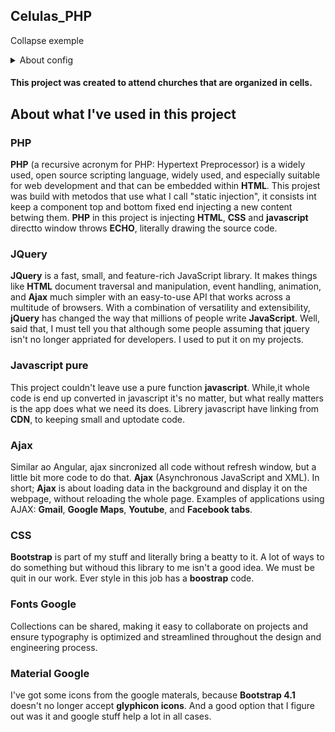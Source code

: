## Celulas_PHP
Collapse exemple
<details><summary markdown="span">About config</summary>
`project version: 1.0.1`  &nbsp; &nbsp;   `hypertext Markup Language: HTML5` &nbsp; &nbsp; 
`jquery: 3.4.1`  &nbsp; &nbsp; &nbsp;    `popper: js@1.16.0`  &nbsp; &nbsp;     `boostrap: 4.4.1`
</details>


#### This project was created to attend churches that are organized in cells.

## About what I've used in this project

### PHP

**PHP** (a recursive acronym for PHP: Hypertext Preprocessor) is a widely used, open source scripting language,
widely used, and especially suitable for web development and that can be embedded within **HTML**.
This projest was build with metodos that use what I call "static injection", it consists int keep a component 
top and bottom fixed end injecting a new content betwing them. **PHP** in this project is injecting  **HTML**, **CSS** and **javascript** directto window throws **ECHO**, literally drawing the source code.

### JQuery

**JQuery** is a fast, small, and feature-rich JavaScript library. It makes things like **HTML** document traversal and 
manipulation, event handling, animation, and **Ajax** much simpler with an easy-to-use API that works across a 
multitude of browsers. With a combination of versatility and extensibility, **jQuery** has changed the way that 
millions of people write **JavaScript**. Well, said that, I must tell you that although some people assuming that 
jquery isn't no longer appriated for developers. I used to put it on my projects.

### Javascript pure

This project couldn't leave use a pure function **javascript**. While,it whole code is end up converted in javascript 
it's no matter, but what really matters is the app does what we need its does. Librery javascript have linking 
from **CDN**, to keeping small and uptodate code.  


### Ajax

Similar ao Angular, ajax sincronized all code without refresh window, but a little bit more code to do that.
**Ajax** (Asynchronous JavaScript and XML). In short; **Ajax** is about loading data in the background 
and display it on the webpage, without reloading the whole page.
Examples of applications using AJAX: **Gmail**, **Google Maps**, **Youtube**, and **Facebook tabs**.

### CSS 

**Bootstrap** is part of my stuff and literally bring a beatty to it. A lot of ways to do something but withoud 
this library to me isn't a good idea. We must be quit in our work. Ever style in this job has a **boostrap** code.

### Fonts Google 

Collections can be shared, making it easy to collaborate on projects and ensure typography is optimized and 
streamlined throughout the design and engineering process.

### Material Google

I've got some icons from the google materals, because **Bootstrap 4.1** doesn't no longer accept **glyphicon icons**.
And a good option that I figure out was it and google stuff help a lot in all cases. 



